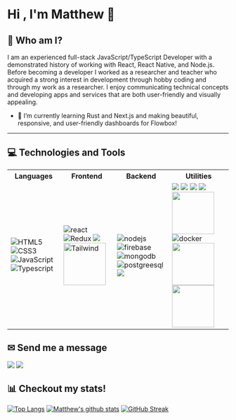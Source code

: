 # Hi , I'm Matthew 👋


## 👨 Who am I?
I am an experienced full-stack JavaScript/TypeScript Developer with a demonstrated history of working with React, React Native, and Node.js. Before becoming a developer I worked as a researcher and teacher who acquired a strong interest in development through hobby coding and through my work as a researcher. I enjoy communicating technical concepts and developing apps and services that are both user-friendly and visually appealing. 

- 🌱 I’m currently learning Rust and Next.js and making beautiful, responsive, and user-friendly dashboards for Flowbox! 

---
## 💻 Technologies and Tools

<table>
  <tr>
    <th> Languages </th>
    <th> Frontend </th>
    <th> Backend </th>
    <th> Utilities </th>
  </tr>
  <tr>
    <td>
      <img src="https://img.icons8.com/color/96/000000/html-5.png" alt="HTML5"/>
      <img src="https://img.icons8.com/color/96/000000/css3.png" alt="CSS3"/>
      <img src="https://img.icons8.com/color/96/000000/javascript.png" alt="JavaScript"/>
      <img src="https://img.icons8.com/color/96/000000/typescript.png" alt="Typescript"/>
    </td>
    <td>
      <img src="https://img.icons8.com/color/96/000000/react-native.png" alt="react"/>
      <img src="https://img.icons8.com/color/96/000000/redux.png" alt="Redux"/>
      <img src="https://img.icons8.com/color/96/000000/material-ui.png"/>
      <img src="https://tailwindcss.com/_next/static/media/tailwindcss-mark.79614a5f61617ba49a0891494521226b.svg" alt="Tailwind" height="96" width="96"/>
    </td>
    <td>
      <img src="https://img.icons8.com/color/96/000000/nodejs.png" alt="nodejs"/>
      <img src="https://img.icons8.com/color/96/000000/firebase.png" alt="firebase"/>
      <img src="https://img.icons8.com/color/96/000000/mongodb.png" alt="mongodb"/>
      <img src="https://img.icons8.com/color/96/000000/postgreesql.png" alt="postgreesql"/>
      <img src="https://img.icons8.com/color/96/000000/amazon-web-services.png"/>
    </td>
    <td>
      <img src="https://img.icons8.com/color/96/git.png" />
      <img src="https://img.icons8.com/material-outlined/96/000000/github.png"/>
      <img src="https://img.icons8.com/color/96/000000/gitlab.png"/>
      <img src="https://img.icons8.com/color/96/000000/npm.png"/>
      <img src="https://avatars.githubusercontent.com/u/22247014?s=88&v=4" height="96" width="96"/>
      <img src="https://img.icons8.com/color/96/000000/docker.png" alt="docker"/>
      <img src="https://img.icons8.com/external-tal-revivo-filled-tal-revivo/344/external-jest-can-collect-code-coverage-information-from-entire-projects-logo-filled-tal-revivo.png" height="96" width="96"/>
      <img src="https://testing-library.com/img/octopus-64x64.png" height="96" width="96" />
     </td>
  </tr>
</table>


## ✉ Send me a message

[<img src="https://img.icons8.com/color/96/000000/linkedin.png"/>](https://www.linkedin.com/in/matthew-plowey/)
[<img src="https://img.icons8.com/fluent/96/000000/gmail.png"/>](mailto:matthew.plowey@gmail.com?subject=[GitHub])

## 📊 Checkout my stats!

[![Top Langs](https://github-readme-stats.vercel.app/api/top-langs/?username=mplowey28&layout=compact)](https://github.com/mplowey28/github-readme-stats)
[![Matthew's github stats](https://github-readme-stats.vercel.app/api?username=mplowey28)](https://github.com/mplowey28/github-readme-stats)
[![GitHub Streak](https://github-readme-streak-stats.herokuapp.com/?user=DenverCoder1)](https://git.io/streak-stats)

